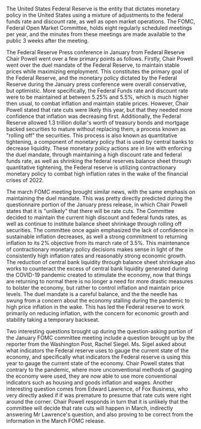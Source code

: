 
The United States Federal Reserve is the entity that dictates monetary policy in the United States using a mixture of adjustments to the federal funds rate and discount rate, as well as open market operations. The FOMC, Federal Open Market Committee, holds eight regularly scheduled meetings per year, and the minutes from these meetings are made available to the public 3 weeks after the meeting. 

The Federal Reserve Press conference in January from Federal Reserve Chair Powell went over a few primary points as follows. Firstly, Chair Powell went over the duel mandate of the Federal Reserve, to maintain stable prices while maximizing employment. This constitutes the primary goal of the Federal Reserve, and the monetary policy dictated by the Federal Reserve during the January press conference were overall conservative, but optimistic. More specifically, the Federal Funds rate and discount rate were to be maintained at between 5.25% and 5.5%, which is much higher then usual, to combat inflation and maintain stable prices. However, Chair Powell stated that rate cuts were likely this year, but that they needed more confidence that inflation was decreasing first. Additionally, the Federal Reserve allowed 1.3 trillion dollar's worth of treasury bonds and mortgage backed securities to mature without replacing them, a process known as "rolling off" the securities. This process is also known as quantitative tightening, a component of monetary policy that is used by central banks to decrease liquidity. These monetary policy actions are in line with enforcing the duel mandate, through maintaining a high discount rate and federal funds rate, as well as shrinking the federal reserves balance sheet through quantitative tightening, the Federal reserve is utilizing contractionary monetary policy to combat high inflation rates in the wake of the financial crises of 2022. 

The march FOMC meeting brought similar news, with the same emphasis on maintaining the duel mandate. This was pretty directly predicted during the questionnaire portion of the January press release, in which Chair Powell states that it is "unlikely" that there will be rate cuts. The Committee decided to maintain the current high discount and federal funds rates, as well as continue to institute balance sheet shrinkage through rolling off securities. The committee once again emphasized the lack of confidence in sustainable inflation decreases, as well a strong commitment to returning inflation to its 2% objective from its march rate of 3.5%. This maintenance of contractionary monetary policy decisions makes sense in light of the consistently high inflation rates and reasonably strong economic growth. The reduction of central bank liquidity through balance sheet shrinkage also works to counteract the excess of central bank liquidity generated during the COVID-19 pandemic created to stimulate the economy, now that things are returning to normal there is no longer a need for more drastic measures to bolster the economy, but rather to control inflation and maintain price levels. The duel mandate is a careful balance, and the the needle has swung from a concern about the economy stalling during the pandemic to high price inflation in the wake. This has led the Federal reserve to work primarily on reducing inflation, with the concern for economic growth and stability taking a temporary backseat. 

Two interesting questions brought up during the question-asking portion of the January FOMC committee meeting include a question brought up by the reporter from the Washington Post, Rachel Siegel. Ms. Sigel asked about what indicators the Federal reserve uses to gauge the current state of the economy, and specifically what indicators the Federal reserve is using this year to gauge the current state of the economy. Chair Powell states that contrary to the pandemic, where more unconventional methods of gauging the economy were used, they are now able to use more conventional indicators such as housing and goods inflation and wages. Another interesting question comes from Edward Lawrence, of Fox Business, who very directly asked if if was premature to presume that rate cuts were right around the corner. Chair Powell responds in turn that it is unlikely that the committee will decide that rate cuts will happen in March, indirectly answering Mr Lawrence's question, and also proving to be correct from the information in the March FOMC release. 

